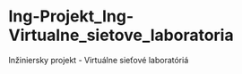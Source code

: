# Ing-Projekt_Ing-Virtualne_sietove_laboratoria
Inžiniersky projekt - Virtuálne sieťové laboratóriá
